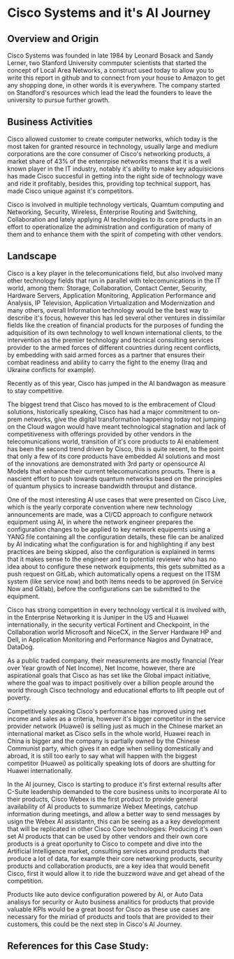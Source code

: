 # Cisco Systems and it's AI Journey

## Overview and Origin

Cisco Systems was founded in late 1984 by Leonard Bosack and Sandy Lerner, two Stanford University commputer scientists that started the concept of Local Area Networks, a construct used today to allow you to write this report in github and to connect from your house to Amazon to get any shopping done, in other words it is everywhere. The company started on Standford's resources which lead the lead the founders to leave the university to pursue further growth. 

## Business Activities

Cisco allowed customer to create computer networks, which today is the most taken for granted resource in technology, usually large and medium corporations are the core consumer of Cisco's networking products, a market share of 43% of the entenrpise networks means that it is a well known player in the IT industry, notably it's ability to make key adquisicions has made Cisco succesful in getting into the right side of technology wave and ride it profitably, besides this, providing top technical support, has made Cisco unique against it's competitors.

Cisco is involved in multiple technology verticals, Quamtum computing and Networking, Security, Wireless, Enterprise Routing and Switching, Collaboration and lately applying AI technologies to its core products in an effort to operationalize the administration and configuration of many of them and to enhance them with the spirit of competing with other vendors.

## Landscape

Cisco is a key player in the telecomunications field, but also involved many other technology fields that run in parallel with telecomunications in the IT world, among them: Storage, Collaboration, Contact Center, Security, Hardware Servers, Application Monitoring, Application Performance and Analysis, IP Television, Application Virtualization and Modernization and many others, overall Information technology would be the best way to describe it's focus, however this has led  several other ventures in dissimilar fields like the creation of financial products for the purposes of funding the adquisition of its own technology to well known international clients, to the intervention as the premier technology and tecnical consulting services provider to the armed forces of different countries during recent conflicts, by embedding with said armed forces as a partner that ensures their combat readiness and ability to carry the fight to the enemy (Iraq and Ukraine conflicts for example).

Recently as of this year, Cisco has jumped in the AI bandwagon as measure to stay competitive.

The biggest trend that Cisco has moved to is the embracement of  Cloud solutions, historically speaking, Cisco has had a major commitment to on-prem networks, give the digital transformation happening today not jumping on the Cloud wagon would have meant technological stagnation and lack of competitiveness with offerings provided by other vendors in the telecomunications world, transition of it's core products to AI enablement has been the second trend driven by Cisco, this is quite recent, to the point that only a few of its core products have embedded AI solutions and most of the innovations are demonstrated with 3rd party or opensource AI Models that enhance their current telecomunications proucts. There is a nascient effort to push towards quantum networks based on the principles of quantum physics to increase bandwidth throuput and distance.

One of the most interesting AI use cases that were presented on Cisco Live, which is the yearly corporate convention where new technology announcements are made, was a CI/CD approach to configure network equipment using AI, in where the network engineer prepares the configuration changes to be applied to key network equipemts using a YANG file containing all the configuration details, these file can be analized by AI indicating what the configuration is for and highlighting if any best practices are being skipped, also the configuration is explained in terms that it makes sense to the engineer and to potential reviewer who has no idea about to configure these network equipments, this gets submitted as a push request on GitLab, which automatically opens a request on the ITSM system (like service now) and both items needs to be approved (in Service Now and Gitlab), before the configurations can be submitted to the equipment.

Cisco has strong competition in every technology vertical it is involved with, in the Enterprise Networking it is Juniper in the US and Huawei internationally, in the security vertical Fortinent and Checkpoint, in the Collaboration world Microsoft and NiceCX, in the Server Hardware HP and Dell, in Application Monitoring and Performance Nagios and Dynatrace, DataDog.

As a public traded company, their measurements are mostly financial (Year over Year growth of Net Income), Net Income, however, there are aspirational goals  that Cisco as has set like the Global impact initiative, where the goal was to impact positively over a billion people around the world through Cisco technology and educational efforts to lift people out of poverty.

Competitively speaking Cisco's performance has improved using net income and sales as a criteria, however it's bigger competitor in the service provider network (Huawei) is
selling just as much in the Chinese market an international market as Cisco sells in the whole world, Huawei reach in China is bigger and the company is partially owned by the Chinese Communist party, which gives it an edge when selling domestically and abroad, it is still too early to say what will happen with the biggest competitor (Huawei) as politically speaking lots of doors are shutting for Huawei internationally. 

In the AI journey, Cisco is starting to produce it's first external results after C-Suite leadership demanded to the core business units to incorporate AI to their products, Cisco Webex is the first product to provide general availability of AI products to summarize Webex Meetings, catchup information during meetings, and allow a better way to send messages by usign the Webex AI assistantn, this can be seeing as a a key development that will be replicated in other Cisco Core technologies: Producing it's own set AI products that can be used by other vendors and their own core products is a great oportunity to Cisco to compete and dive into the Artificial Intelligence
market, consulting services around products that produce a lot of data, for example their core networking products, security products and collaboration products, are a key idea that would benefit Cisco, first it would allow it to ride the buzzword wave and get ahead of the competition.

Products like auto device configuration powered by AI, or Auto Data analisys for security or Auto business analitics for products that provide valuable KPIs would be a great boost for Cisco as these use cases are necessary for the miriad of products and tools that are provided to their customers, this could be the next step in Cisco's AI Journey.




[^1]: Cisco Global Impact.
  [Cisco Global Impact.]([https://www.weforum.org/organizations/cisco/](https://investor.cisco.com/news/news-details/2023/Cisco-Exceeds-Goal-to-Positively-Impact-One-Billion-People/default.aspx))
[^2]: Word Economic Forum.
  [Word Economic Forum.](https://www.weforum.org/organizations/cisco/)

##  References for this Case Study:

[^1]: My reference.
[^2]: To add line breaks within a footnote, prefix new lines with 2 spaces.
  This is a second line.




